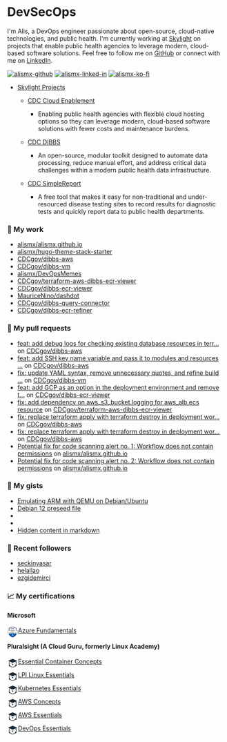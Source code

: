 # DevSecOps

I'm Alis, a DevOps engineer passionate about open-source, cloud-native technologies, and public health. I'm currently working at [Skylight](https://skylight.digital) on projects that enable public health agencies to leverage modern, cloud-based software solutions. Feel free to follow me on [GitHub](https://github.com/alismx) or connect with me on [LinkedIn](https://www.linkedin.com/in/alismx). 

[<img alt="alismx-github" src="https://img.shields.io/badge/GitHub-181717.svg?style=for-the-badge&logo=GitHub&logoColor=white" />](https://github.com/alismx) [<img alt="alismx-linked-in" src="https://img.shields.io/badge/linkedin-%230077B5.svg?&style=for-the-badge&logo=linkedin&logoColor=white" />](https://www.linkedin.com/in/alismx) [<img alt="alismx-ko-fi" src="https://img.shields.io/badge/Ko--fi-FF5E5B?&style=for-the-badge&logo=ko-fi&logoColor=white" />](https://ko-fi.com/alismx)<br>

- [Skylight Projects](https://skylight.digital/work/team-member/alis-akers/)

  - [CDC Cloud Enablement](https://skylight.digital/work/experience/cdc-dibbs-cloud-enablement/)
    - Enabling public health agencies with flexible cloud hosting options so they can leverage modern, cloud-based software solutions with fewer costs and maintenance burdens.

  - [CDC DIBBS](https://skylight.digital/work/experience/cdc-dibbs/)
    - An open-source, modular toolkit designed to automate data processing, reduce manual effort, and address critical data challenges within a modern public health data infrastructure.

  - [CDC SimpleReport](https://skylight.digital/work/experience/cdc-simplereport/)
    - A free tool that makes it easy for non-traditional and under-resourced disease testing sites to record results for diagnostic tests and quickly report data to public health departments.

### 🚀 My work

- [alismx/alismx.github.io](https://github.com/alismx/alismx.github.io)
- [alismx/hugo-theme-stack-starter](https://github.com/alismx/hugo-theme-stack-starter)
- [CDCgov/dibbs-aws](https://github.com/CDCgov/dibbs-aws)
- [CDCgov/dibbs-vm](https://github.com/CDCgov/dibbs-vm)
- [alismx/DevOpsMemes](https://github.com/alismx/DevOpsMemes)
- [CDCgov/terraform-aws-dibbs-ecr-viewer](https://github.com/CDCgov/terraform-aws-dibbs-ecr-viewer)
- [CDCgov/dibbs-ecr-viewer](https://github.com/CDCgov/dibbs-ecr-viewer)
- [MauriceNino/dashdot](https://github.com/MauriceNino/dashdot)
- [CDCgov/dibbs-query-connector](https://github.com/CDCgov/dibbs-query-connector)
- [CDCgov/dibbs-ecr-refiner](https://github.com/CDCgov/dibbs-ecr-refiner)

### 🌱 My pull requests

- [feat: add debug logs for checking existing database resources in terr…](https://github.com/CDCgov/dibbs-aws/pull/79) on [CDCgov/dibbs-aws](https://github.com/CDCgov/dibbs-aws)
- [feat: add SSH key name variable and pass it to modules and resources …](https://github.com/CDCgov/dibbs-aws/pull/78) on [CDCgov/dibbs-aws](https://github.com/CDCgov/dibbs-aws)
- [fix: update YAML syntax, remove unnecessary quotes, and refine build …](https://github.com/CDCgov/dibbs-vm/pull/78) on [CDCgov/dibbs-vm](https://github.com/CDCgov/dibbs-vm)
- [feat: add GCP as an option in the deployment environment and remove t…](https://github.com/CDCgov/dibbs-ecr-viewer/pull/1064) on [CDCgov/dibbs-ecr-viewer](https://github.com/CDCgov/dibbs-ecr-viewer)
- [fix: add dependency on aws_s3_bucket.logging for aws_alb.ecs resource](https://github.com/CDCgov/terraform-aws-dibbs-ecr-viewer/pull/38) on [CDCgov/terraform-aws-dibbs-ecr-viewer](https://github.com/CDCgov/terraform-aws-dibbs-ecr-viewer)
- [fix: replace terraform apply with terraform destroy in deployment wor…](https://github.com/CDCgov/dibbs-aws/pull/77) on [CDCgov/dibbs-aws](https://github.com/CDCgov/dibbs-aws)
- [fix: replace terraform apply with terraform destroy in deployment wor…](https://github.com/CDCgov/dibbs-aws/pull/76) on [CDCgov/dibbs-aws](https://github.com/CDCgov/dibbs-aws)
- [Potential fix for code scanning alert no. 1: Workflow does not contain permissions](https://github.com/alismx/alismx.github.io/pull/6) on [alismx/alismx.github.io](https://github.com/alismx/alismx.github.io)
- [Potential fix for code scanning alert no. 2: Workflow does not contain permissions](https://github.com/alismx/alismx.github.io/pull/5) on [alismx/alismx.github.io](https://github.com/alismx/alismx.github.io)

### 📓 My gists

- [Emulating ARM with QEMU on Debian/Ubuntu](https://gist.github.com/3107fdd62a87607d7cc7b1368d84fc52)
- [Debian 12 preseed file](https://gist.github.com/717776684587d3467b8c3980d2cba4e3)
- [](https://gist.github.com/eb554c67c7013b27c0e16461c3321df9)
- [](https://gist.github.com/a8c473968f0d87c0532944017f844363)
- [Hidden content in markdown](https://gist.github.com/cffeb79c933f98279c46906f390fd3a0)

### 👯 Recent followers

- [seckinyasar](https://github.com/seckinyasar)
- [helallao](https://github.com/helallao)
- [ezgidemirci](https://github.com/ezgidemirci)

### 📈 My certifications

#### Microsoft

[<img align="left" alt="azure-fundamentals" width="25" src="./assets/azurefundamentals.png" />Azure Fundamentals](https://www.credly.com/badges/460c0273-ed19-4f0c-8d38-4ee994dfeb22/public_url)

#### Pluralsight (A Cloud Guru, formerly Linux Academy)

[<img align="left" alt="Essential-Container-Concepts" width="25" src="./assets/linuxacademy.jpeg" />Essential Container Concepts](https://app.pluralsight.com/profile/alismx)

[<img align="left" alt="LPI-Linux-Essentials" width="25" src="./assets/linuxacademy.jpeg" />LPI Linux Essentials](https://app.pluralsight.com/profile/alismx)

[<img align="left" alt="Kubernetes-Essentials" width="25" src="./assets/linuxacademy.jpeg" />Kubernetes Essentials](https://app.pluralsight.com/profile/alismx)

[<img align="left" alt="AWS-Concepts" width="25" src="./assets/linuxacademy.jpeg" />AWS Concepts](https://app.pluralsight.com/profile/alismx)

[<img align="left" alt="AWS-Essentials" width="25" src="./assets/linuxacademy.jpeg" />AWS Essentials](https://app.pluralsight.com/profile/alismx)

[<img align="left" alt="DevOps-Essentials" width="25" src="./assets/linuxacademy.jpeg" />DevOps Essentials](https://app.pluralsight.com/profile/alismx)
